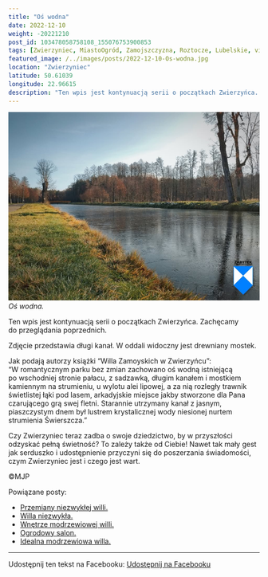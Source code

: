 ```yaml
---
title: "Oś wodna"
date: 2022-12-10
weight: -20221210
post_id: 103478058758108_155076753900853
tags: [Zwierzyniec, MiastoOgród, Zamojszczyzna, Roztocze, Lubelskie, villarestituta, turystyka, dziedzictwo, zabytki, krajobrazy]
featured_image: /../images/posts/2022-12-10-Os-wodna.jpg
location: "Zwierzyniec"
latitude: 50.61039
longitude: 22.96615
description: "Ten wpis jest kontynuacją serii o początkach Zwierzyńca. Zachęcamy do przeglądania poprzednich...."
---
```


![Oś wodna.](/images/posts/2022-12-10-Os-wodna.jpg)
*Oś wodna.*

Ten wpis jest kontynuacją serii o początkach Zwierzyńca. Zachęcamy do przeglądania poprzednich.

Zdjęcie przedstawia długi kanał. W oddali widoczny jest drewniany mostek.

Jak podają autorzy książki “Willa Zamoyskich w Zwierzyńcu”:
“W romantycznym parku bez zmian zachowano oś wodną istniejącą po wschodniej stronie pałacu, z sadzawką, długim kanałem i mostkiem kamiennym na strumieniu, u wylotu alei lipowej, a za nią rozległy trawnik świetlistej łąki pod lasem, arkadyjskie miejsce jakby stworzone dla Pana czarującego grą swej fletni. Starannie utrzymany kanał z jasnym, piaszczystym dnem był lustrem krystalicznej wody niesionej nurtem strumienia Świerszcza.”

Czy Zwierzyniec teraz zadba o swoje dziedzictwo, by w przyszłości odzyskać pełną świetność?
To zależy także od Ciebie!
Nawet tak mały gest jak serduszko i udostępnienie przyczyni się do poszerzania świadomości, czym Zwierzyniec jest i czego jest wart.



©MJP

Powiązane posty:
- [Przemiany niezwykłej willi.](/posts/Przemiany-niezwyklej-willi)
- [Willa niezwykła.](/posts/Willa-niezwykla)
- [Wnętrze modrzewiowej willi.](/posts/Wnetrze-modrzewiowej-willi)
- [Ogrodowy salon.](/posts/Ogrodowy-salon)
- [Idealna modrzewiowa willa.](/posts/Idealna-modrzewiowa-willa)


---

Udostępnij ten tekst na Facebooku:
[Udostępnij na Facebooku](https://www.facebook.com/sharer/sharer.php?u=https://stowarzyszeniewachniewskiej.pl/posts/Os-wodna)

<script type="application/ld+json">
{
  "@context": "https://schema.org",
  "@type": "BlogPosting",
  "headline": "Oś wodna.",
  "datePublished": "2022-12-10",
  "dateModified": "2022-12-10",
  "author": {
    "@type": "Person",
    "name": "Michał Jan Patyk"
  },
  "publisher": {
    "@type": "Organization",
    "name": "Stowarzyszenie im. Aleksandry Wachniewskiej",
    "logo": {
      "@type": "ImageObject",
      "url": "https://stowarzyszeniewachniewskiej.pl/images/logo/logo.svg"
    }
  },
  "mainEntityOfPage": {
    "@type": "WebPage",
    "@id": "https://stowarzyszeniewachniewskiej.pl/posts/Os-wodna"
  },
  "image": {
    "@type": "ImageObject",
    "url": "https://stowarzyszeniewachniewskiej.pl/images/posts/2022-12-10-Os-wodna.jpg"
  },
  "articleSection": "Dziedzictwo Kulturowe i Zabytki",
  "keywords": "Zwierzyniec, MiastoOgród, Zamojszczyzna, Roztocze, Lubelskie, villarestituta, turystyka, dziedzictwo, zabytki, krajobrazy",
  "wordCount": 129,
  "articleBody": "Ten wpis jest kontynuacją serii o początkach Zwierzyńca. Zachęcamy do przeglądania poprzednich.\n\nZdjęcie przedstawia długi kanał. W oddali widoczny jest drewniany mostek.\n\nJak podają autorzy książki “Willa Zamoyskich w Zwierzyńcu”:\n“W romantycznym parku bez zmian zachowano oś wodną istniejącą po wschodniej stronie pałacu, z sadzawką, długim kanałem i mostkiem kamiennym na strumieniu, u wylotu alei lipowej, a za nią rozległy trawnik świetlistej łąki pod lasem, arkadyjskie miejsce jakby stworzone dla Pana czarującego grą swej fletni. Starannie utrzymany kanał z jasnym, piaszczystym dnem był lustrem krystalicznej wody niesionej nurtem strumienia Świerszcza.”\n\nCzy Zwierzyniec teraz zadba o swoje dziedzictwo, by w przyszłości odzyskać pełną świetność?\nTo zależy także od Ciebie!\nNawet tak mały gest jak serduszko i udostępnienie przyczyni się do poszerzania świadomości, czym Zwierzyniec jest i czego jest wart.\n \n         \n\n©MJP",
  "description": "Odkryj piękno Zwierzyńca i jego zabytki.",
  "copyrightHolder": {
    "@type": "Person",
    "name": "Michał Jan Patyk"
  }
}
</script>
<script type="application/ld+json">
{
  "@context": "https://schema.org",
  "@type": "BreadcrumbList",
  "itemListElement": [
    {
      "@type": "ListItem",
      "position": 1,
      "name": "Home",
      "item": "https://stowarzyszeniewachniewskiej.pl"
    },
    {
      "@type": "ListItem",
      "position": 2,
      "name": "posts",
      "item": "https://stowarzyszeniewachniewskiej.pl/posts"
    },
    {
      "@type": "ListItem",
      "position": 3,
      "name": "Oś wodna.",
      "item": "https://stowarzyszeniewachniewskiej.pl/posts/Os-wodna"
    }
  ]
}
</script>
